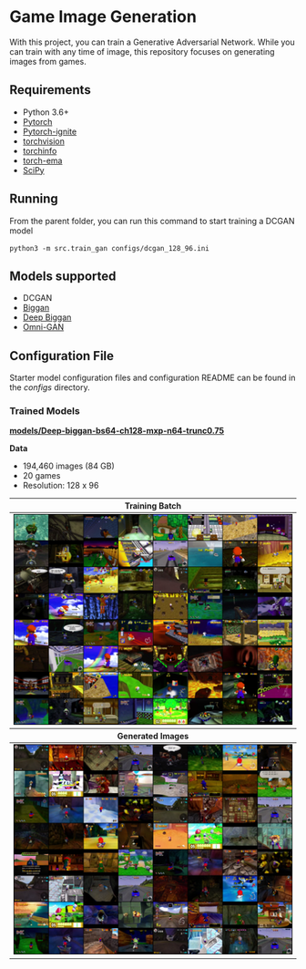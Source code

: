 # Game Image Generation
With this project, you can train a Generative Adversarial Network.  While you can train with any time of image, 
this repository focuses on generating images from games.

## Requirements
- Python 3.6+
- [Pytorch](https://pytorch.org/)
- [Pytorch-ignite](https://pytorch.org/ignite/index.html)
- [torchvision](https://pypi.org/project/torchvision/)
- [torchinfo](https://github.com/TylerYep/torchinfo)
- [torch-ema](https://github.com/fadel/pytorch_ema)
- [SciPy](https://scipy.org/install/)

## Running

From the parent folder, you can run this command to start training a DCGAN model
```
python3 -m src.train_gan configs/dcgan_128_96.ini
```

## Models supported

- DCGAN
- [Biggan](https://arxiv.org/abs/1809.11096)
- [Deep Biggan](https://arxiv.org/abs/1809.11096)
- [Omni-GAN](https://arxiv.org/pdf/2011.13074.pdf)

## Configuration File

Starter model configuration files and configuration README can be found in the _configs_ directory.

### Trained Models

[**models/Deep-biggan-bs64-ch128-mxp-n64-trunc0.75**](models/Deep-biggan-bs64-ch128-mxp-n64-trunc0.75)

**Data**
- 194,460 images (84 GB)
- 20 games
- Resolution: 128 x 96

<table>
  <thead><th colspan="3">Training Batch</th></thead>
  <td colspan="3" align="center"><img src="models/Deep-biggan-bs64-ch128-mxp-n64-trunc0.75/images/train_batch.png" alt="Images of training batch"></td>
  <thead> <th colspan="3"> Generated Images </th> </thead>
<td colspan="3" align="center"><img src="models/Deep-biggan-bs64-ch128-mxp-n64-trunc0.75/images/generated_image_68000.png" alt="Images of training batch"></td>
</table>
